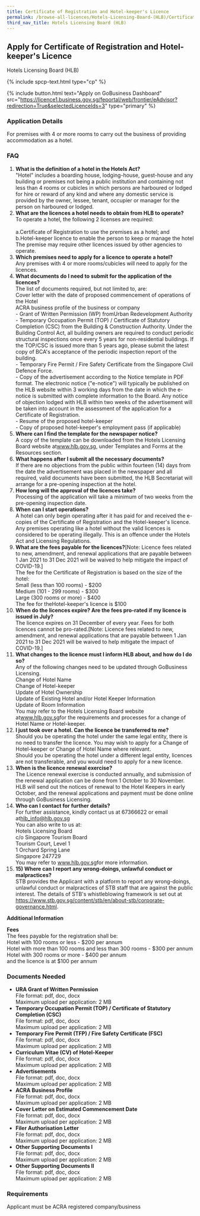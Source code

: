 ```yaml
---
title: Certificate of Registration and Hotel-keeper's Licence
permalink: /browse-all-licences/Hotels-Licensing-Board-(HLB)/Certificate-of-Registration-and-Hotel-keeper's-Licence
third_nav_title: Hotels Licensing Board (HLB)
---
```


## Apply for Certificate of Registration and Hotel-keeper's Licence

Hotels Licensing Board (HLB)

{% include spcp-text.html type="cp" %}

{% include button.html text="Apply on GoBusiness Dashboard" src="https://licence1.business.gov.sg/feportal/web/frontier/eAdvisor?redirection=True&selectedLicenceIds=3" type="primary" %}

### Application Details

<p>For premises with 4 or more rooms to carry out the business of providing accommodation as a hotel.</p>
<h3>FAQ</h3>
<ol>
<li><strong>What is the definition of a hotel in the Hotels Act?</strong><br>
"Hotel" includes a boarding house, lodging-house, guest-house and any building or premises not being a public institution and containing not less than 4 rooms or cubicles in which persons are harboured or lodged for hire or reward of any kind and where any domestic service is provided by the owner, lessee, tenant, occupier or manager for the person on harboured or lodged.</li>
<li><strong>What are the licences a hotel needs to obtain from HLB to operate?</strong><br>
To operate a hotel, the following 2 licenses are required:<br><br>
a.Certificate of Registration to use the premises as a hotel; and<br>
b.Hotel-keeper licence to enable the person to keep or manage the hotel<br>
The premise may require other licences issued by other agencies to operate.</li>

<li><strong>Which premises need to apply for a licence to operate a hotel?</strong><br>
Any premises with 4 or more rooms/cubicles will need to apply for the licences.</li>
<li><strong>What documents do I need to submit for the application of the licences?</strong><br>
The list of documents required, but not limited to, are:<br>
Cover letter with the date of proposed commencement of operations of the Hotel<br>
ACRA business profile of the business or company<br>
- Grant of Written Permission (WP) fromUrban Redevelopment Authority<br>
- Temporary Occupation Permit (TOP) / Certificate of Statutory Completion (CSC) from the Building & Construction Authority. Under the Building Control Act, all building owners are required to conduct periodic structural inspections once every 5 years for non-residential buildings. If the TOP/CSC is issued more than 5 years ago, please submit the latest copy of BCA's acceptance of the periodic inspection report of the building.<br>
- Temporary Fire Permit / Fire Safety Certificate from the Singapore Civil Defence Force.<br>
- Copy of the advertisement according to the Notice template in PDF format. The electronic notice ("e-notice") will typically be published on the HLB website within 3 working days from the date in which the e-notice is submitted with complete information to the Board. Any notice of objection lodged with HLB within two weeks of the advertisement will be taken into account in the assessment of the application for a Certificate of Registration.<br>
- Resume of the proposed hotel-keeper<br>
- Copy of proposed hotel-keeper's employment pass (if applicable)<br>
</li>

<li><strong>Where can I find the template for the newspaper notice?</strong><br>
A copy of the template can be downloaded from the Hotels Licensing Board website at<a href="https://www.hlb.gov.sg/" target="_blank" rel="noopener">www.hlb.gov.sg</a>, under Templates and Forms at the Resources section.</li>

<li><strong>What happens after I submit all the necessary documents?</strong><br>
If there are no objections from the public within fourteen (14) days from the date the advertisement was placed in the newspaper and all required, valid documents have been submitted, the HLB Secretariat will arrange for a pre-opening inspection at the hotel.</li>
<li><strong>How long will the approval of the licences take?</strong><br>
Processing of the application will take a minimum of two weeks from the pre-opening inspection date.</li>
<li><strong>When can I start operations?</strong><br>
A hotel can only begin operating after it has paid for and received the e-copies of the Certificate of Registration and the Hotel-keeper's licence. Any premises operating like a hotel without the valid licences is considered to be operating illegally. This is an offence under the Hotels Act and Licensing Regulations.</li>
<li><strong>What are the fees payable for the licences?</strong>[Note: Licence fees related to new, amendment, and renewal applications that are payable between 1 Jan 2021 to 31 Dec 2021 will be waived to help mitigate the impact of COVID-19.]<br>
The fee for the Certificate of Registration is based on the size of the hotel:<br>
Small (less than 100 rooms) - $200<br>
Medium (101 - 299 rooms) - $300<br>
Large (300 rooms or more) - $400<br>
The fee for theHotel-keeper's licence is $100</li>

<li><strong>When do the licences expire? Are the fees pro-rated if my licence is issued in July?</strong><br>
The licence expires on 31 December of every year. Fees for both licences cannot be pro-rated.[Note: Licence fees related to new, amendment, and renewal applications that are payable between 1 Jan 2021 to 31 Dec 2021 will be waived to help mitigate the impact of COVID-19.]</li>

<li><strong>What changes to the licence must I inform HLB about, and how do I do so?</strong><br>
Any of the following changes need to be updated through GoBusiness Licensing.<br>
Change of Hotel Name<br>
Change of Hotel-keeper<br>
Update of Hotel Ownership<br>
Update of Existing Hotel and/or Hotel Keeper Information<br>
Update of Room Information<br>
You may refer to the Hotels Licensing Board website at<a href="https://www.hlb.gov.sg/" target="_blank" rel="noopener">www.hlb.gov.sg</a>for the requirements and processes for a change of Hotel Name or Hotel-keeper.</li>

<li><strong>I just took over a hotel. Can the licence be transferred to me?</strong><br>
Should you be operating the hotel under the same legal entity, there is no need to transfer the licence. You may wish to apply for a Change of Hotel-keeper or Change of Hotel Name where relevant.<br>
Should you be operating the hotel under a different legal entity, licences are not transferable, and you would need to apply for a new licence.</li>

<li><strong>When is the licence renewal exercise?</strong><br>
The Licence renewal exercise is conducted annually, and submission of the renewal application can be done from 1 October to 30 November. HLB will send out the notices of renewal to the Hotel Keepers in early October, and the renewal applications and payment must be done online through GoBusiness Licensing.</li>
<li><strong>Who can I contact for further details?</strong><br>
For further assistance, kindly contact us at 67366622 or email at<a href="mailto:hlb_info@hlb.gov.sg">hlb_info@hlb.gov.sg</a><br>
You can also write to us at:<br>
Hotels Licensing Board<br>
c/o Singapore Tourism Board<br>
Tourism Court, Level 1<br>
1 Orchard Spring Lane<br>
Singapore 247729<br>
You may refer to <a href="https://www.hlb.gov.sg/" target="_blank" rel="noopener">www.hlb.gov.sg</a>for more information.</li>

<li><strong>15) Where can I report any wrong-doings, unlawful conduct or malpractices?</strong><br>
STB provides the Applicant with a platform to report any wrong-doings, unlawful conduct or malpractices of STB staff that are against the public interest. The details of STB's whistleblowing framework is set out at<br>
<a href="https://www.stb.gov.sg/content/stb/en/about-stb/corporate-governance.html" target="_blank" rel="noopener">https://www.stb.gov.sg/content/stb/en/about-stb/corporate-governance.html</a>.</li>
</ol>

**Additional Information**

<p><strong>Fees</strong><br />
The fees payable for the registration shall be:<br>
Hotel with 100 rooms or less - $200 per annum<br>
Hotel with more than 100 rooms and less than 300 rooms - $300 per annum<br>
Hotel with 300 rooms or more - $400 per annum<br>
and the licence is at $100 per annum</p>

### Documents Needed

<ul>
<li><strong>URA Grant of Written Permission</strong>
<br>File format: pdf, doc, docx
<br>Maximum upload per application: 2 MB
</li>
<li><strong>Temporary Occupation Permit (TOP) / Certificate of Statutory Completion (CSC)</strong><br>File format: pdf, doc, docx
<br>Maximum upload per application: 2 MB
</li>

<li><strong>Temporary Fire Permit (TFP) / Fire Safety Certificate (FSC)</strong><br>File format: pdf, doc, docx
<br>Maximum upload per application: 2 MB
</li>

<li><strong>Curriculum Vitae (CV) of Hotel-Keeper</strong><br>File format: pdf, doc, docx
<br>Maximum upload per application: 2 MB
</li>

<li><strong>Advertisements</strong><br>File format: pdf, doc, docx
<br>Maximum upload per application: 2 MB
</li>

<li><strong>ACRA Business Profile</strong><br>File format: pdf, doc, docx
<br>Maximum upload per application: 2 MB
</li>

<li><strong>Cover Letter on Estimated Commencement Date</strong><br>File format: pdf, doc, docx
<br>Maximum upload per application: 2 MB
</li>

<li><strong>Filer Authorisation Letter</strong><br>File format: pdf, doc, docx
<br>Maximum upload per application: 2 MB
</li>

<li><strong>Other Supporting Documents I</strong><br>File format: pdf, doc, docx
<br>Maximum upload per application: 2 MB
</li>

<li><strong>Other Supporting Documents II</strong><br>File format: pdf, doc, docx
<br>Maximum upload per application: 2 MB</li>
</ul>

### Requirements

Applicant must be ACRA registered company/business

